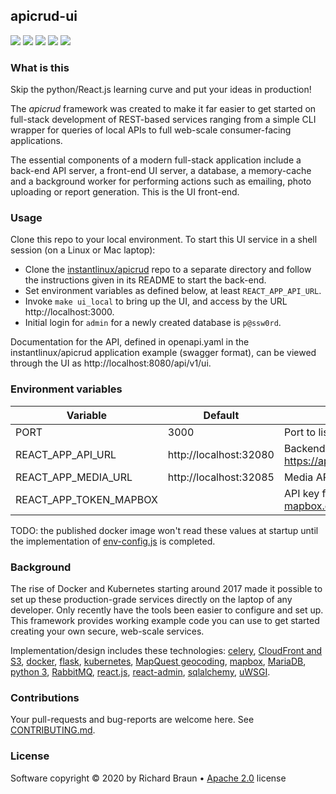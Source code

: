 ## apicrud-ui
[![](https://img.shields.io/npm/v/apicrud-ui.svg)](https://npmjs.org/package/apicrud-ui) [![](https://images.microbadger.com/badges/image/instantlinux/apicrud-ui.svg)](https://microbadger.com/images/instantlinux/apicrud-ui "Image badge") [![](https://images.microbadger.com/badges/commit/instantlinux/apicrud-ui.svg)](https://microbadger.com/images/instantlinux/apicrud-ui "Commit badge") [![](https://gitlab.com/instantlinux/apicrud-ui/badges/master/pipeline.svg)](https://gitlab.com/instantlinux/apicrud-ui/pipelines "pipelines") [![](https://gitlab.com/instantlinux/apicrud-ui/badges/master/coverage.svg)](https://gitlab.com/instantlinux/apicrud-ui/-/jobs/artifacts/master/file/coverage/lcov-report/index.html?job=analysis "coverage")


### What is this

Skip the python/React.js learning curve and put your ideas in production!

The _apicrud_ framework was created to make it far easier to get started on full-stack development of REST-based services ranging from a simple CLI wrapper for queries of local APIs to full web-scale consumer-facing applications.

The essential components of a modern full-stack application include a back-end API server, a front-end UI server, a database, a memory-cache and a background worker for performing actions such as emailing, photo uploading or report generation. This is the UI front-end.

### Usage

Clone this repo to your local environment. To start this UI service in a shell session (on a Linux or Mac laptop):

* Clone the [instantlinux/apicrud](https://github/instantlinux/apicrud) repo to a separate directory and follow the instructions given in its README to start the back-end.
* Set environment variables as defined below, at least `REACT_APP_API_URL`.
* Invoke `make ui_local` to bring up the UI, and access by the URL http://localhost:3000.
* Initial login for `admin` for a newly created database is `p@ssw0rd`.

Documentation for the API, defined in openapi.yaml in the instantlinux/apicrud application example (swagger format), can be viewed through the UI as http://localhost:8080/api/v1/ui.

### Environment variables

Variable | Default | Description
-------- | ------- | -----------
PORT | 3000 | Port to listen on
REACT_APP_API_URL | http://localhost:32080 | Backend, e.g. https://api.yours.com:8080/api/v1
REACT_APP_MEDIA_URL | http://localhost:32085 | Media API backend
REACT_APP_TOKEN_MAPBOX | | API key for location map (see [mapbox.com](https://account.mapbox.com/auth/signup))

TODO: the published docker image won't read these values at startup until the implementation of [env-config.js](https://www.freecodecamp.org/news/how-to-implement-runtime-environment-variables-with-create-react-app-docker-and-nginx-7f9d42a91d70/) is completed.

### Background

The rise of Docker and Kubernetes starting around 2017 made it possible to set up these production-grade services directly on the laptop of any developer. Only recently have the tools been easier to configure and set up. This framework provides working example code you can use to get started creating your own secure, web-scale services.

Implementation/design includes these technologies: <a href="http://www.celeryproject.org/">celery</a>, <a href="https://aws.amazon.com/cloudfront/">CloudFront and S3</a>, <a href="https://www.docker.com/">docker</a>, <a href="http://flask.pocoo.org/">flask</a>, <a href="https://kubernetes.io/">kubernetes</a>, <a href="https://developer.mapquest.com/documentation/open/geocoding-api/">MapQuest geocoding</a>, <a href="https://www.mapbox.com/">mapbox</a>, <a href="https://mariadb.org/">MariaDB</a>, <a href="https://docs.python.org/3/">python 3</a>, <a href="https://www.rabbitmq.com/">RabbitMQ</a>, <a href="https://reactjs.org">react.js</a>, <a href="https://marmelab.com/react-admin">react-admin</a>, <a href="https://www.sqlalchemy.org/">sqlalchemy</a>, <a href="https://uwsgi-docs.readthedocs.io/en/latest/">uWSGI</a>.

### Contributions

Your pull-requests and bug-reports are welcome here. See [CONTRIBUTING.md](CONTRIBUTING.md).

### License

Software copyright &copy; 2020 by Richard Braun &bull; <a href="https://www.apache.org/licenses/LICENSE-2.0">Apache 2.0</a> license <p />
